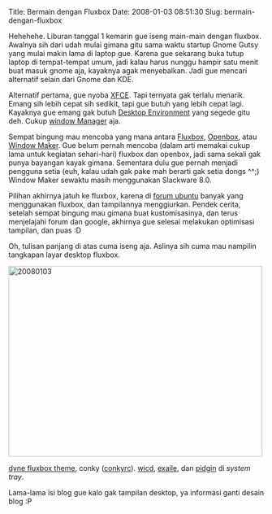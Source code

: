 Title: Bermain dengan Fluxbox
Date: 2008-01-03 08:51:30
Slug: bermain-dengan-fluxbox

Hehehehe. Liburan tanggal 1 kemarin gue iseng main-main dengan fluxbox. Awalnya sih dari udah mulai gimana gitu sama waktu startup Gnome Gutsy yang mulai makin lama di laptop gue. Karena gue sekarang buka tutup laptop di tempat-tempat umum, jadi kalau harus nunggu hampir satu menit buat masuk gnome aja, kayaknya agak menyebalkan. Jadi gue mencari alternatif selain dari Gnome dan KDE.

Alternatif pertama, gue nyoba [XFCE](http://www.xfce.org). Tapi ternyata gak terlalu menarik. Emang sih lebih cepat sih sedikit, tapi gue butuh yang lebih cepat lagi. Kayaknya gue emang gak butuh [Desktop Environment](http://en.wikipedia.org/wiki/Desktop_environment) yang segede gitu deh. Cukup [window Manager](http://en.wikipedia.org/wiki/Window_manager) aja.

Sempat bingung mau mencoba yang mana antara [Fluxbox](http://fluxbox.sourceforge.net/), [Openbox](http://icculus.org/openbox/index.php/Main_Page), atau [Window Maker](http://www.windowmaker.info/). Gue belum pernah mencoba (dalam arti memakai cukup lama untuk kegiatan sehari-hari) fluxbox dan openbox, jadi sama sekali gak punya bayangan kayak gimana. Sementara dulu gue pernah menjadi pengguna setia (euh, kalau udah gak pake mah berarti gak setia dongs ^^;) Window Maker sewaktu masih menggunakan Slackware 8.0.

Pilihan akhirnya jatuh ke fluxbox, karena di [forum ubuntu](http://ubuntuforums.org) banyak yang menggunakan fluxbox, dan tampilannya menggiurkan. Pendek cerita, setelah sempat bingung mau gimana buat kustomisasinya, dan terus menjelajahi forum dan google, akhirnya gue selesai melakukan optimisasi tampilan, dan puas :D

Oh, tulisan panjang di atas cuma iseng aja. Aslinya sih cuma mau nampilin tangkapan layar desktop fluxbox.

<a href="http://www.flickr.com/photos/kriwil/2162101861/" title="20080103 by kriwil, on Flickr"><img src="http://farm3.static.flickr.com/2387/2162101861_5e54e4002f.jpg" width="500" height="375" alt="20080103" /></a>

[dyne fluxbox theme](http://box-look.org/content/show.php/Dyne?content=61999), conky ([conkyrc](http://kriwil.com/file_download/1/conkyrc.txt)).
[wicd](http://wicd.sourceforge.net/), [exaile](http://www.exaile.org/), dan [pidgin](http://pidgin.im) di _system tray_.

Lama-lama isi blog gue kalo gak tampilan desktop, ya informasi ganti desain blog :P